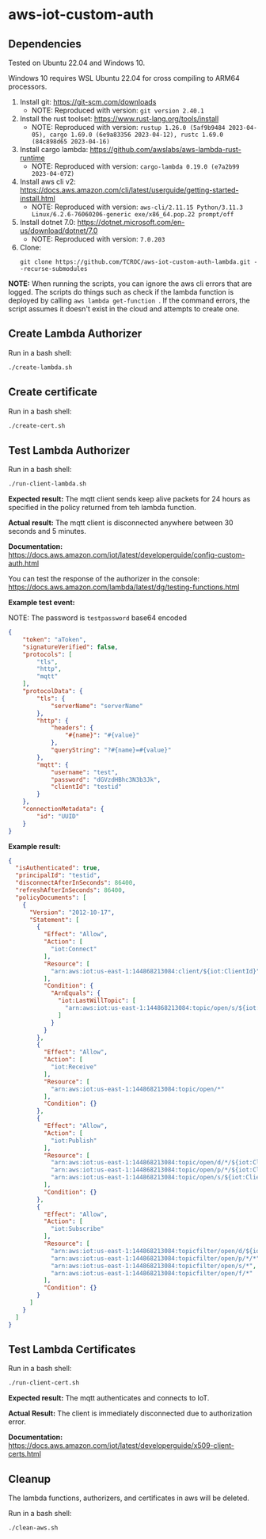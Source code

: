 # aws-iot-custom-auth

## Dependencies

Tested on Ubuntu 22.04 and Windows 10. 

Windows 10 requires WSL Ubuntu 22.04 for cross compiling to ARM64 processors.

1. Install git: https://git-scm.com/downloads
    - NOTE: Reproduced with version: ``git version 2.40.1``
1. Install the rust toolset: https://www.rust-lang.org/tools/install
    - NOTE: Reproduced with version: ``rustup 1.26.0 (5af9b9484 2023-04-05), cargo 1.69.0 (6e9a83356 2023-04-12), rustc 1.69.0 (84c898d65 2023-04-16)``
1. Install cargo lambda: https://github.com/awslabs/aws-lambda-rust-runtime
    - NOTE: Reproduced with version: ``cargo-lambda 0.19.0 (e7a2b99 2023-04-07Z)``
1. Install aws cli v2: https://docs.aws.amazon.com/cli/latest/userguide/getting-started-install.html
    - NOTE: Reproduced with version: ``aws-cli/2.11.15 Python/3.11.3 Linux/6.2.6-76060206-generic exe/x86_64.pop.22 prompt/off``
1. Install dotnet 7.0: https://dotnet.microsoft.com/en-us/download/dotnet/7.0
    - NOTE: Reproduced with version: ``7.0.203``
1. Clone:
    ```
    git clone https://github.com/TCROC/aws-iot-custom-auth-lambda.git --recurse-submodules
    ```

**NOTE:** When running the scripts, you can ignore the aws cli errors that are logged.  The scripts do things such as check if the lambda function is deployed by calling ``aws lambda get-function ``. If the command errors, the script assumes it doesn't exist in the cloud and attempts to create one.

## Create Lambda Authorizer

Run in a bash shell:

```bash
./create-lambda.sh
```

## Create certificate

Run in a bash shell:

```bash
./create-cert.sh
```

## Test Lambda Authorizer

Run in a bash shell:

```bash
./run-client-lambda.sh
``` 

**Expected result:** The mqtt client sends keep alive packets for 24 hours as specified in the policy returned from teh lambda function.

**Actual result:** The mqtt client is disconnected anywhere between 30 seconds and 5 minutes.

**Documentation:** https://docs.aws.amazon.com/iot/latest/developerguide/config-custom-auth.html

You can test the response of the authorizer in the console: https://docs.aws.amazon.com/lambda/latest/dg/testing-functions.html

**Example test event:**

NOTE: The password is ``testpassword`` base64 encoded

```json
{
    "token": "aToken",
    "signatureVerified": false,
    "protocols": [
        "tls",
        "http",
        "mqtt"
    ],
    "protocolData": {
        "tls": {
            "serverName": "serverName"
        },
        "http": {
            "headers": {
                "#{name}": "#{value}"
            },
            "queryString": "?#{name}=#{value}"
        },
        "mqtt": {
            "username": "test",
            "password": "dGVzdHBhc3N3b3Jk",
            "clientId": "testid"
        }
    },
    "connectionMetadata": {
        "id": "UUID"
    }
}
```

**Example result:**

```json
{
  "isAuthenticated": true,
  "principalId": "testid",
  "disconnectAfterInSeconds": 86400,
  "refreshAfterInSeconds": 86400,
  "policyDocuments": [
    {
      "Version": "2012-10-17",
      "Statement": [
        {
          "Effect": "Allow",
          "Action": [
            "iot:Connect"
          ],
          "Resource": [
            "arn:aws:iot:us-east-1:144868213084:client/${iot:ClientId}"
          ],
          "Condition": {
            "ArnEquals": {
              "iot:LastWillTopic": [
                "arn:aws:iot:us-east-1:144868213084:topic/open/s/${iot:ClientId}"
              ]
            }
          }
        },
        {
          "Effect": "Allow",
          "Action": [
            "iot:Receive"
          ],
          "Resource": [
            "arn:aws:iot:us-east-1:144868213084:topic/open/*"
          ],
          "Condition": {}
        },
        {
          "Effect": "Allow",
          "Action": [
            "iot:Publish"
          ],
          "Resource": [
            "arn:aws:iot:us-east-1:144868213084:topic/open/d/*/${iot:ClientId}",
            "arn:aws:iot:us-east-1:144868213084:topic/open/p/*/${iot:ClientId}",
            "arn:aws:iot:us-east-1:144868213084:topic/open/s/${iot:ClientId}"
          ],
          "Condition": {}
        },
        {
          "Effect": "Allow",
          "Action": [
            "iot:Subscribe"
          ],
          "Resource": [
            "arn:aws:iot:us-east-1:144868213084:topicfilter/open/d/${iot:ClientId}/*",
            "arn:aws:iot:us-east-1:144868213084:topicfilter/open/p/*/*",
            "arn:aws:iot:us-east-1:144868213084:topicfilter/open/s/*",
            "arn:aws:iot:us-east-1:144868213084:topicfilter/open/f/*"
          ],
          "Condition": {}
        }
      ]
    }
  ]
}
```

## Test Lambda Certificates

Run in a bash shell: 

```bash 
./run-client-cert.sh
``` 

**Expected result:** The mqtt authenticates and connects to IoT.

**Actual Result:** The client is immediately disconnected due to authorization error.

**Documentation:** https://docs.aws.amazon.com/iot/latest/developerguide/x509-client-certs.html

## Cleanup

The lambda functions, authorizers, and certificates in aws will be deleted.

Run in a bash shell:

```bash
./clean-aws.sh
```